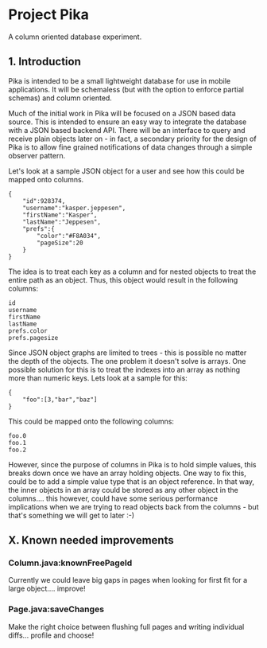 # Project Pika

A column oriented database experiment.

## 1. Introduction

Pika is intended to be a small lightweight database for use in mobile applications.
It will be schemaless (but with the option to enforce partial schemas) and column oriented.

Much of the initial work in Pika will be focused on a JSON based data source. This is intended to ensure an easy way to integrate the database with a JSON based backend API. There will be an interface to query and receive plain objects later on - in fact, a secondary priority for the design of Pika is to allow fine grained notifications of data changes through a simple observer pattern.

Let's look at a sample JSON object for a user and see how this could be mapped onto columns.

````
{
	"id":928374,
	"username":"kasper.jeppesen",
	"firstName":"Kasper",
	"lastName":"Jeppesen",
	"prefs":{
		"color":"#F8A034",
		"pageSize":20
	}
}
````

The idea is to treat each key as a column and for nested objects to treat the entire path as an object. Thus, this object would result in the following columns:

````
id
username
firstName
lastName
prefs.color
prefs.pagesize
````

Since JSON object graphs are limited to trees - this is possible no matter the depth of the objects. The one problem it doesn't solve is arrays. One possible solution for this is to treat the indexes into an array as nothing more than numeric keys. Lets look at a sample for this:

````
{
	"foo":[3,"bar","baz"]
}
````

This could be mapped onto the following columns:

````
foo.0
foo.1
foo.2
````

However, since the purpose of columns in Pika is to hold simple values, this breaks down once we have an array holding objects. One way to fix this, could be to add a simple value type that is an object reference. In that way, the inner objects in an array could be stored as any other object in the columns.... this however, could have some serious performance implications when we are trying to read objects back from the columns - but that's something we will get to later :-)

## X. Known needed improvements

### Column.java:knownFreePageId

Currently we could leave big gaps in pages when looking for first fit for a large object.... improve!

### Page.java:saveChanges

Make the right choice between flushing full pages and writing individual diffs... profile and choose!

